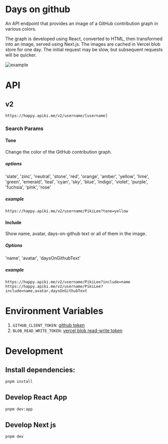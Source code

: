 # Days on github

An API endpoint that provides an image of a GitHub contribution graph in various colors.

The graph is developed using React, converted to HTML, then transformed into an image, served using Next.js. The images are cached in Vercel blob store for one day. The initial request may be slow, but subsequent requests will be quicker.

![example](https://happy.apiki.me/v2/username/PikiLee?tone=yellow&include=name,avatar,daysOnGithubText)

# API

## v2

`https://happy.apiki.me/v2/username/[username]`

### Search Params

#### Tone

Change the color of the GitHub contribution graph.

##### options

'slate',
'zinc',
'neutral',
'stone',
'red',
'orange',
'amber',
'yellow',
'lime',
'green',
'emerald',
'teal',
'cyan',
'sky',
'blue',
'indigo',
'violet',
'purple',
'fuchsia',
'pink',
'rose'

##### example

`https://happy.apiki.me/v2/username/PikiLee?tone=yellow`

#### Include

Show name, avatar, days-on-github text or all of them in the image.

##### Options

'name',
'avatar',
'daysOnGithubText'

##### example

`https://happy.apiki.me/v2/username/PikiLee?include=name`
`https://happy.apiki.me/v2/username/PikiLee?include=name,avatar,daysOnGithubText`

# Environment Variables

1. `GITHUB_CLIENT_TOKEN`: [github token](https://github.com/settings/tokens?type=beta)
2. `BLOB_READ_WRITE_TOKEN`: [vercel blob read-write token](https://vercel.com/docs/storage/vercel-blob/using-blob-sdk#read-write-token)

# Development

## Install dependencies:

```bash
pnpm install
```

## Develop React App

```bash
pnpm dev:app
```

## Develop Next js

```bash
pnpm dev
```
